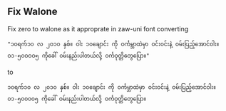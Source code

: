 ## Fix Walone

Fix zero to walone as it approprate in zaw-uni font converting

```
"၁ဝရက်၁၀ လ ၂ဝ၁၀ နှစ်။ ဝါး ၁၀ချောင်း ကို ဝင်္ကမ္ဘာထဲမှာ ဝင်း၀င်းနဲ့ ဝမ်းပြည့်အောင်၀ါး။ ဝ၁-၅၀ဝဝဝ၅ ကိုခေါ် ၀မ်းနည်းပါတယ်လို့ ၀င်္က၀ုတ္တိတွေပြော။"
```

to 

```
၁၀ရက်၁၀ လ ၂၀၁၀ နှစ်။ ဝါး ၁၀ချောင်း​ ကို ဝင်္ကမ္ဘာထဲမှာ ဝင်းဝင်းနဲ့ ဝမ်းပြည့်အောင်ဝါး။ ၀၁-၅၀၀၀၀၅ ကိုခေါ် ဝမ်းနည်းပါတယ်လို့ ဝင်္ကဝုတ္တိတွေပြော။
```
